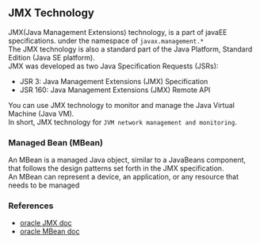 ## JMX Technology    
JMX(Java Management Extensions) technology, is a part of javaEE specifications. under the namespace of `javax.management.*`   
The JMX technology is also a standard part of the Java Platform, Standard Edition (Java SE platform).   
JMX was developed as two Java Specification Requests (JSRs):
- JSR 3: Java Management Extensions (JMX) Specification
- JSR 160: Java Management Extensions (JMX) Remote API   

You can use JMX technology to monitor and manage the Java Virtual Machine (Java VM).    
In short, JMX technology for `JVM network management and monitoring`.
### Managed Bean (MBean)
An MBean is a managed Java object, similar to a JavaBeans component, that follows the design patterns set forth in the JMX specification.     
An MBean can represent a device, an application, or any resource that needs to be managed
### References
- [oracle JMX doc](https://docs.oracle.com/en/java/javase/20/jmx/introduction-jmx-technology.html#GUID-72DCB4C1-93F8-4F37-B46E-2C708139C8A5)
- [oracle MBean doc](https://docs.oracle.com/javase/tutorial/jmx/mbeans/index.html)
